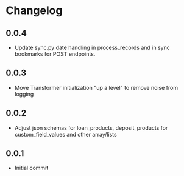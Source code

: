 # Changelog

## 0.0.4
  * Update sync.py date handling in process_records and in sync bookmarks for POST endpoints.

## 0.0.3
  * Move Transformer initialization "up a level" to remove noise from logging

## 0.0.2
  * Adjust json schemas for loan_products, deposit_products for custom_field_values and other array/lists

## 0.0.1
  * Initial commit

